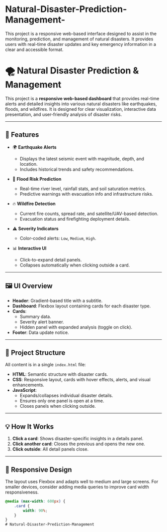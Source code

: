 # Natural-Disaster-Prediction-Management-
This project is a responsive web-based interface designed to assist in the monitoring, prediction, and management of natural disasters. It provides users with real-time disaster updates and key emergency information in a clear and accessible format.
# 🌪️ Natural Disaster Prediction & Management

This project is a **responsive web-based dashboard** that provides real-time alerts and detailed insights into various natural disasters like earthquakes, floods, and wildfires. It is designed for clear visualization, interactive data presentation, and user-friendly analysis of disaster risks.

---

## 🚀 Features

- 🌍 **Earthquake Alerts**
  - Displays the latest seismic event with magnitude, depth, and location.
  - Includes historical trends and safety recommendations.

- 🌊 **Flood Risk Prediction**
  - Real-time river level, rainfall stats, and soil saturation metrics.
  - Predictive warnings with evacuation info and infrastructure risks.

- 🔥 **Wildfire Detection**
  - Current fire counts, spread rate, and satellite/UAV-based detection.
  - Evacuation status and firefighting deployment details.

- ⚠️ **Severity Indicators**
  - Color-coded alerts: `Low`, `Medium`, `High`.

- 📊 **Interactive UI**
  - Click-to-expand detail panels.
  - Collapses automatically when clicking outside a card.

---

## 🖼️ UI Overview

- **Header**: Gradient-based title with a subtitle.
- **Dashboard**: Flexbox layout containing cards for each disaster type.
- **Cards**:
  - Summary data.
  - Severity alert banner.
  - Hidden panel with expanded analysis (toggle on click).
- **Footer**: Data update notice.

---

## 📁 Project Structure

All content is in a single `index.html` file:

- **HTML**: Semantic structure with disaster cards.
- **CSS**: Responsive layout, cards with hover effects, alerts, and visual enhancements.
- **JavaScript**:
  - Expands/collapses individual disaster details.
  - Ensures only one panel is open at a time.
  - Closes panels when clicking outside.

---

## 💡 How It Works

1. **Click a card**: Shows disaster-specific insights in a details panel.
2. **Click another card**: Closes the previous and opens the new one.
3. **Click outside**: All detail panels close.

---

## 📱 Responsive Design

The layout uses Flexbox and adapts well to medium and large screens. For smaller devices, consider adding media queries to improve card width responsiveness.

```css
@media (max-width: 600px) {
    .card {
        width: 90%;
    }
}
# Natural-Disaster-Prediction-Management
